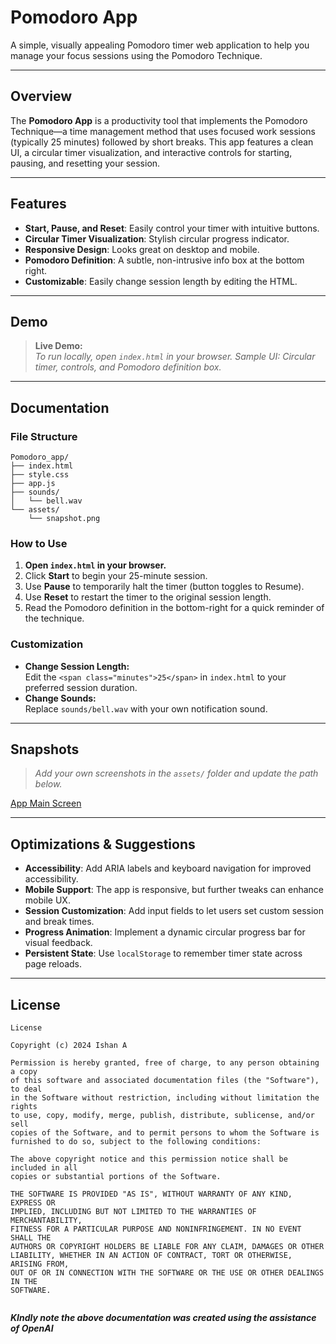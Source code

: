 # Pomodoro App

A simple, visually appealing Pomodoro timer web application to help you manage your focus sessions using the Pomodoro Technique.

---

## Overview

The **Pomodoro App** is a productivity tool that implements the Pomodoro Technique—a time management method that uses focused work sessions (typically 25 minutes) followed by short breaks. This app features a clean UI, a circular timer visualization, and interactive controls for starting, pausing, and resetting your session.

---

## Features

- **Start, Pause, and Reset**: Easily control your timer with intuitive buttons.
- **Circular Timer Visualization**: Stylish circular progress indicator.
- **Responsive Design**: Looks great on desktop and mobile.
- **Pomodoro Definition**: A subtle, non-intrusive info box at the bottom right.
- **Customizable**: Easily change session length by editing the HTML.

---

## Demo

> **Live Demo:**  
> _To run locally, open `index.html` in your browser._
*Sample UI: Circular timer, controls, and Pomodoro definition box.*

---

## Documentation

### File Structure

```
Pomodoro_app/
├── index.html
├── style.css
├── app.js
├── sounds/
│   └── bell.wav
└── assets/
    └── snapshot.png
```

### How to Use

1. **Open `index.html` in your browser.**
2. Click **Start** to begin your 25-minute session.
3. Use **Pause** to temporarily halt the timer (button toggles to Resume).
4. Use **Reset** to restart the timer to the original session length.
5. Read the Pomodoro definition in the bottom-right for a quick reminder of the technique.

### Customization

- **Change Session Length:**  
  Edit the `<span class="minutes">25</span>` in `index.html` to your preferred session duration.
- **Change Sounds:**  
  Replace `sounds/bell.wav` with your own notification sound.

---

## Snapshots

> _Add your own screenshots in the `assets/` folder and update the path below._

[App Main Screen](https://ibb.co/yFGpkSf2)

---

## Optimizations & Suggestions

- **Accessibility**: Add ARIA labels and keyboard navigation for improved accessibility.
- **Mobile Support**: The app is responsive, but further tweaks can enhance mobile UX.
- **Session Customization**: Add input fields to let users set custom session and break times.
- **Progress Animation**: Implement a dynamic circular progress bar for visual feedback.
- **Persistent State**: Use `localStorage` to remember timer state across page reloads.

---

## License

```
License

Copyright (c) 2024 Ishan A

Permission is hereby granted, free of charge, to any person obtaining a copy
of this software and associated documentation files (the "Software"), to deal
in the Software without restriction, including without limitation the rights
to use, copy, modify, merge, publish, distribute, sublicense, and/or sell
copies of the Software, and to permit persons to whom the Software is
furnished to do so, subject to the following conditions:

The above copyright notice and this permission notice shall be included in all
copies or substantial portions of the Software.

THE SOFTWARE IS PROVIDED "AS IS", WITHOUT WARRANTY OF ANY KIND, EXPRESS OR
IMPLIED, INCLUDING BUT NOT LIMITED TO THE WARRANTIES OF MERCHANTABILITY,
FITNESS FOR A PARTICULAR PURPOSE AND NONINFRINGEMENT. IN NO EVENT SHALL THE
AUTHORS OR COPYRIGHT HOLDERS BE LIABLE FOR ANY CLAIM, DAMAGES OR OTHER
LIABILITY, WHETHER IN AN ACTION OF CONTRACT, TORT OR OTHERWISE, ARISING FROM,
OUT OF OR IN CONNECTION WITH THE SOFTWARE OR THE USE OR OTHER DEALINGS IN THE
SOFTWARE.


```
***KIndly note the above documentation was created using the assistance of OpenAI***


